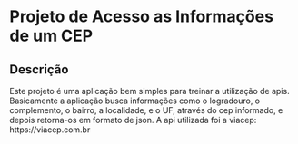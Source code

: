 <h1>Projeto de Acesso as Informações de um CEP</h1>

<h2>Descrição</h2>

<p>Este projeto é uma aplicação bem simples para treinar a utilização de apis. Basicamente a aplicação busca informações como o logradouro, o complemento, o bairro, a localidade, e o UF, através do cep informado, e depois retorna-os em formato de json. A api utilizada foi a viacep: https://viacep.com.br </p>
